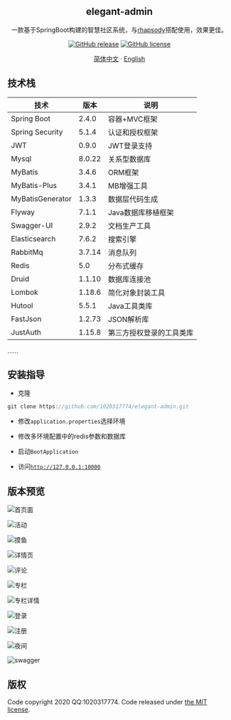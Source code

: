 <div align="center">
    <h2>elegant-admin</h2>
    <p>
        一款基于SpringBoot构建的智慧社区系统，与<a href="https://github.com/1020317774/rhapsody" target="_blank">rhapsody</a>搭配使用，效果更佳。
    </p>
    <p>
        <a href="https://github.com/1020317774/elegant-admin/stargazers"><img alt="GitHub release" src="https://img.shields.io/github/release/1020317774/elegant-admin?style=flat-square"></a>
        <a href="https://github.com/1020317774/elegant-admin/blob/main/LICENSE"><img alt="GitHub license" src="https://img.shields.io/github/license/1020317774/elegant-admin"></a>
    </p>
    <p>
        <a href="./README.md">简体中文</a>
        ·
        <a href="./README_EN.md">English</a>
    </p>
</div>

## 技术栈

| 技术 | 版本 |说明 |
| --- | --- | --- |
|Spring Boot|2.4.0|容器+MVC框架|
|Spring Security|5.1.4|认证和授权框架|
|JWT|0.9.0|JWT登录支持|
|Mysql|8.0.22|关系型数据库|
|MyBatis|3.4.6|ORM框架|
|MyBatis-Plus|3.4.1|MB增强工具|
|MyBatisGenerator|1.3.3|数据层代码生成|
|Flyway|7.1.1| Java数据库移植框架|
|Swagger-UI|2.9.2|文档生产工具|
|Elasticsearch|7.6.2|搜索引擎|
|RabbitMq|3.7.14|消息队列|
|Redis|5.0|分布式缓存|
|Druid|1.1.10|数据库连接池|
|Lombok|1.18.6|简化对象封装工具|
|Hutool|5.5.1|Java工具类库|
|FastJson|1.2.73|JSON解析库|
|JustAuth|1.15.8|第三方授权登录的工具类库|

……

## 安装指导

- 克隆
```java
git clone https://github.com/1020317774/elegant-admin.git
```

- 修改`application.properties`选择环境

- 修改多环境配置中的redis参数和数据库

- 启动`BootApplication`

- 访问[`http://127.0.0.1:10000`](http://127.0.0.1:10000)

## 版本预览

![首页面](src/main/resources/preview/index.png)

![活动](src/main/resources/preview/activity.png)

![摸鱼](src/main/resources/preview/moyu.png)

![详情页](src/main/resources/preview/topic-detail.png)

![评论](src/main/resources/preview/footer.png)

![专栏](src/main/resources/preview/column.png)

![专栏详情](src/main/resources/preview/column-detail.png)

![登录](src/main/resources/preview/login.png)

![注册](src/main/resources/preview/register.png)

![夜间](src/main/resources/preview/dark.png)

![swagger](src/main/resources/preview/swagger.png)



## 版权

Code copyright 2020 QQ:1020317774. Code released under [the MIT license](https://github.com/jgthms/bulma/blob/master/LICENSE).
